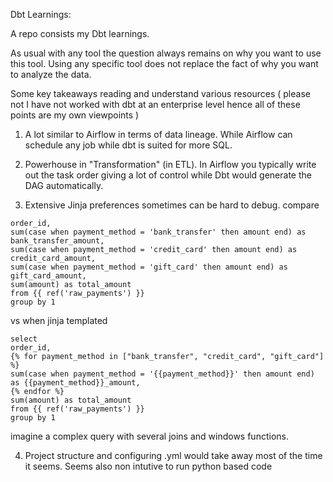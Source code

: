 Dbt Learnings: 

A repo consists my Dbt learnings. 


As usual with any tool the question always remains on why you want to use this tool. 
Using any specific tool does not replace the fact of why you want to analyze the data. 


Some key takeaways reading and understand various resources ( please not I have not worked with dbt at an enterprise level hence all of these points are my own viewpoints ) 

1. A lot similar to Airflow in terms of data lineage. While Airflow can schedule any job while dbt is suited for more SQL. 


2. Powerhouse in "Transformation" (in ETL). In Airflow you typically write out the task order giving a lot of control while Dbt would generate the DAG automatically. 


3. Extensive Jinja preferences sometimes can be hard to debug. 
compare 

```select
order_id,
sum(case when payment_method = 'bank_transfer' then amount end) as bank_transfer_amount,
sum(case when payment_method = 'credit_card' then amount end) as credit_card_amount,
sum(case when payment_method = 'gift_card' then amount end) as gift_card_amount,
sum(amount) as total_amount
from {{ ref('raw_payments') }}
group by 1
 ```

vs when jinja templated 

```
select
order_id,
{% for payment_method in ["bank_transfer", "credit_card", "gift_card"] %}
sum(case when payment_method = '{{payment_method}}' then amount end) as {{payment_method}}_amount,
{% endfor %}
sum(amount) as total_amount
from {{ ref('raw_payments') }}
group by 1 
```

imagine a complex query with several joins and windows functions. 

4. Project structure and configuring .yml would take away most of the time it seems. Seems also non intutive to run python based code 



